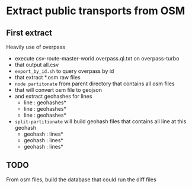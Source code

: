 # Extract public transports from OSM

## First extract

Heavily use of overpass

 * execute csv-route-master-world.overpass.ql.txt on overpass-turbo
 * that output all.csv
 * `export_by_id.sh` to query overpass by id
 * that extract *.osm raw files
 * `node partitonate` from parent directory that contains all osm files
 * that will convert osm file to geojson
 * and extract geohashes for lines
    * line : geohashes*
    * line : geohashes*
    * line : geohashes*
 * `split-partitionate` will build geohash files that contains all line at this geohash
    * geohash : lines*
    * geohash : lines*
    * geohash : lines*
    
## TODO

From osm files, build the database that could run the diff files
